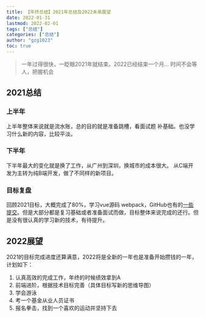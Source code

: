 ```yaml
---
title: 【年终总结】2021年总结及2022未来展望
date: 2022-01-31
lastmod: 2022-02-01
tags: ["总结"]
categories: ["总结"]
author: "gzg1023"
toc: true
---
```


> 一年过得很快，一眨眼2021年就结束。2022已经结束一个月... 时间不会等人，把握机会

<!--more-->


## 2021总结

### 上半年

上半年整体来说就是流水账，总的目的就是准备跳槽，看面试题 补基础。也没学习什么新的内容，比较平淡。

### 下半年

下半年最大的变化就是换了工作，从广州到深圳，换城市的成本很大。 从C端开发为主转为纯B端开发，做了不同样的新项目。

### 目标复盘

回顾2021目标，大概完成了80%，学习vue源码 webpack，GitHub也有的[一些提交](https://github.com/bullet-fe)。但是大部分都是复习基础或者准备面试而做，目标整体来说完成的还行。但是没有很认真的学习新的技术，有待提升。

## 2022展望


2021的目标完成进度还算满意，2022将是全新的一年也是准备开始攒钱的一年，计划如下：


1. 认真高效的完成工作，年终的时候绩效拿到A
2. 前端进阶，根据技术目标完善（具体目标写新的思维导图）
3. 学会游泳
4. 考一个基金从业人员证书
5. 报名拳击，找到一个喜欢的运动并坚持下去
